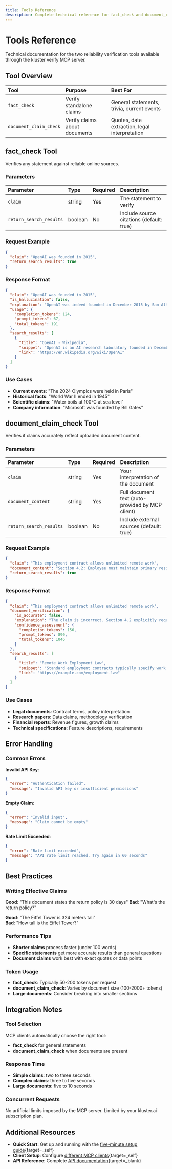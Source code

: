 ```yaml
---
title: Tools Reference
description: Complete technical reference for fact_check and document_claim_check tools including parameters, responses, and error handling.
---
```


# Tools Reference

Technical documentation for the two reliability verification tools available through the kluster verify MCP server.

## Tool Overview

| Tool | Purpose | Best For |
|:---|:---|:---|
| `fact_check` | Verify standalone claims | General statements, trivia, current events |
| `document_claim_check` | Verify claims about documents | Quotes, data extraction, legal interpretation |

## fact_check Tool

Verifies any statement against reliable online sources.

### Parameters

| Parameter | Type | Required | Description |
|:---|:---|:---|:---|
| `claim` | string | Yes | The statement to verify |
| `return_search_results` | boolean | No | Include source citations (default: true) |

### Request Example

```json
{
  "claim": "OpenAI was founded in 2015",
  "return_search_results": true
}
```

### Response Format

```json
{
  "claim": "OpenAI was founded in 2015",
  "is_hallucination": false,
  "explanation": "OpenAI was indeed founded in December 2015 by Sam Altman, Elon Musk, and others as a non-profit AI research company.",
  "usage": {
    "completion_tokens": 124,
    "prompt_tokens": 67,
    "total_tokens": 191
  },
  "search_results": [
    {
      "title": "OpenAI - Wikipedia",
      "snippet": "OpenAI is an AI research laboratory founded in December 2015...",
      "link": "https://en.wikipedia.org/wiki/OpenAI"
    }
  ]
}
```

### Use Cases

- **Current events**: "The 2024 Olympics were held in Paris"
- **Historical facts**: "World War II ended in 1945" 
- **Scientific claims**: "Water boils at 100°C at sea level"
- **Company information**: "Microsoft was founded by Bill Gates"

## document_claim_check Tool

Verifies if claims accurately reflect uploaded document content.

### Parameters

| Parameter | Type | Required | Description |
|:---|:---|:---|:---|
| `claim` | string | Yes | Your interpretation of the document |
| `document_content` | string | Yes | Full document text (auto-provided by MCP client) |
| `return_search_results` | boolean | No | Include external sources (default: true) |

### Request Example

```json
{
  "claim": "This employment contract allows unlimited remote work",
  "document_content": "Section 4.2: Employee must maintain primary residence within 50 miles of headquarters and work on-site minimum 3 days per week...",
  "return_search_results": true
}
```

### Response Format

```json
{
  "claim": "This employment contract allows unlimited remote work",
  "document_verification": {
    "is_accurate": false,
    "explanation": "The claim is incorrect. Section 4.2 explicitly requires on-site work minimum 3 days per week and residence within 50 miles of headquarters.",
    "confidence_assessment": {
      "completion_tokens": 156,
      "prompt_tokens": 890,
      "total_tokens": 1046
    }
  },
  "search_results": [
    {
      "title": "Remote Work Employment Law",
      "snippet": "Standard employment contracts typically specify work location requirements...",
      "link": "https://example.com/employment-law"
    }
  ]
}
```

### Use Cases

- **Legal documents**: Contract terms, policy interpretation
- **Research papers**: Data claims, methodology verification  
- **Financial reports**: Revenue figures, growth claims
- **Technical specifications**: Feature descriptions, requirements

## Error Handling

### Common Errors

**Invalid API Key**:
```json
{
  "error": "Authentication failed",
  "message": "Invalid API key or insufficient permissions"
}
```

**Empty Claim**:
```json
{
  "error": "Invalid input", 
  "message": "Claim cannot be empty"
}
```

**Rate Limit Exceeded**:
```json
{
  "error": "Rate limit exceeded",
  "message": "API rate limit reached. Try again in 60 seconds"
}
```

## Best Practices

### Writing Effective Claims

**Good**: "This document states the return policy is 30 days"
**Bad**: "What's the return policy?"

**Good**: "The Eiffel Tower is 324 meters tall"  
**Bad**: "How tall is the Eiffel Tower?"

### Performance Tips

- **Shorter claims** process faster (under 100 words)
- **Specific statements** get more accurate results than general questions
- **Document claims** work best with exact quotes or data points

### Token Usage

- **fact_check**: Typically 50-200 tokens per request
- **document_claim_check**: Varies by document size (100-2000+ tokens)
- **Large documents**: Consider breaking into smaller sections

## Integration Notes

### Tool Selection

MCP clients automatically choose the right tool:
- **fact_check** for general statements
- **document_claim_check** when documents are present

### Response Time

- **Simple claims**: two to three seconds
- **Complex claims**: three to five seconds  
- **Large documents**: five to 10 seconds

### Concurrent Requests

No artificial limits imposed by the MCP server. Limited by your kluster.ai subscription plan.

## Additional Resources

- **Quick Start**: Get up and running with the [five-minute setup guide](/get-started/mcp/self-hosted/quick-start/){target=\_self}
- **Client Setup**: Configure [different MCP clients](/get-started/mcp/self-hosted/clients/){target=\_self}
- **API Reference**: Complete [API documentation](/api-reference/reference/){target=\_blank}